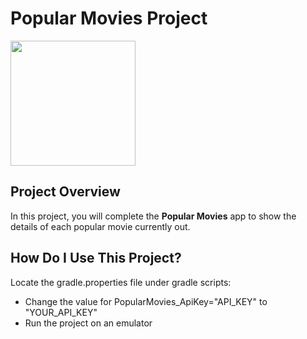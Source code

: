 # Popular Movies Project

<img src="https://github.com/PistolPete21/PopularMovies-Udacity-master/blob/master/app/src/main/res/demo/AnimatedGIFsource.gif" width="200">

## Project Overview
In this project, you will complete the **Popular Movies** app to
show the details of each popular movie currently out.

## How Do I Use This Project?
Locate the gradle.properties file under gradle scripts:
- Change the value for PopularMovies_ApiKey="API_KEY" to "YOUR_API_KEY"
- Run the project on an emulator

